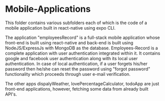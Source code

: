 # Mobile-Applications
 
This folder contains various subfolders each of which is the code of a mobile application built in react-native using expo CLI.
 
The application "employeesRecord" is a full-stack mobile application whose front-end is built using react-native and back-end is built using NodeJS/ExpressJs with MongoDB as the database. Employees-Record is a complete application with user authentication integrated within it. It contains google and facebook user authentication along with its local user authentication. In case of local authentication, if a user forgets his/her password then he/she can reset the password using "forgot password" functionality which proceeds through user e-mail verification.

The other apps dispalyWeather, lovePercentageCalculator, todoApp are just front-end applications, however, fetching some data from already built API's.
